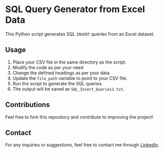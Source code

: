 # SQL Query Generator from Excel Data

This Python script generates SQL `INSERT` queries from an Excel dataset.

## Usage

1. Place your CSV file in the same directory as the script.
2. Modify the code as per your need
3. Change the defined headings as per your data
4. Update the `file_path` variable to point to your CSV file.
5. Run the script to generate the SQL queries.
6. The output will be saved as `SQL_Insert_Queries1.txt`.


## Contributions
Feel free to fork this repository and contribute to improving the project!

## Contact
For any inquiries or suggestions, feel free to contact me through [LinkedIn](https://www.linkedin.com/in/arnav-latiyan-696615297/).
